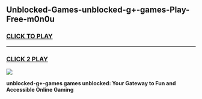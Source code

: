 
## Unblocked-Games-unblocked-g+-games-Play-Free-m0n0u
<h3>
<a href="https://premium76.site?title=unblocked-g+-games&ref=17A">CLICK TO PLAY</a></h3>
<hr>

<h3>
<a href="https://premium76.site?title=unblocked-g+-games&ref=17A">CLICK 2 PLAY</a>
  
</h3>

<a href="https://premium76.site?title=unblocked-g+-games&ref=17A"><img src="https://clearcache.store/games.png"></a>


**unblocked-g+-games games unblocked: Your Gateway to Fun and Accessible Online Gaming**
